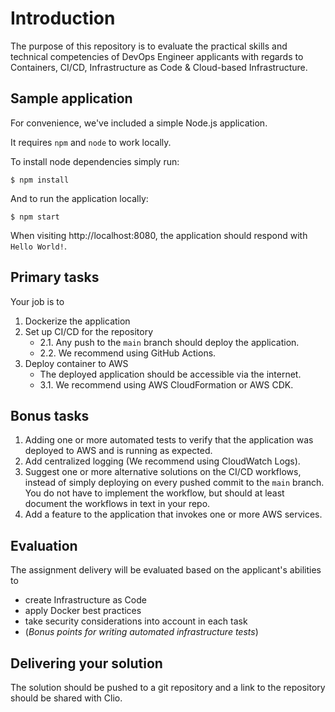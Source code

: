 # Introduction

The purpose of this repository is to evaluate the practical skills and technical competencies of DevOps Engineer applicants with regards to Containers, CI/CD, Infrastructure as Code & Cloud-based Infrastructure.

## Sample application

For convenience, we've included a simple Node.js application.

It requires `npm` and `node` to work locally.

To install node dependencies simply run:
```
$ npm install
```

And to run the application locally:

```
$ npm start
```

When visiting http://localhost:8080, the application should respond with `Hello World!`.

## Primary tasks

Your job is to

1. Dockerize the application
2. Set up CI/CD for the repository
    - 2.1. Any push to the `main` branch should deploy the application.
    - 2.2. We recommend using GitHub Actions.
3. Deploy container to AWS
    - The deployed application should be accessible via the internet.
    - 3.1. We recommend using AWS CloudFormation or AWS CDK.

## Bonus tasks

1. Adding one or more automated tests to verify that the application was deployed to AWS and is running as expected.
2. Add centralized logging (We recommend using CloudWatch Logs).
3. Suggest one or more alternative solutions on the CI/CD workflows, instead of simply deploying on every pushed commit to the `main` branch. You do not have to implement the workflow, but should at least document the workflows in text in your repo.
4. Add a feature to the application that invokes one or more AWS services.

## Evaluation

The assignment delivery will be evaluated based on the applicant's abilities to
- create Infrastructure as Code
- apply Docker best practices
- take security considerations into account in each task
- (_Bonus points for writing automated infrastructure tests_)

## Delivering your solution

The solution should be pushed to a git repository and a link to the repository should be shared with Clio.
